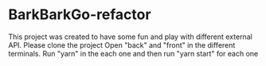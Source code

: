 # BarkBarkGo-refactor

This project was created to have some fun and play with different external API.
Please clone the project
Open "back" and "front" in the different terminals.
Run "yarn" in the each one
and then run "yarn start" for each one
